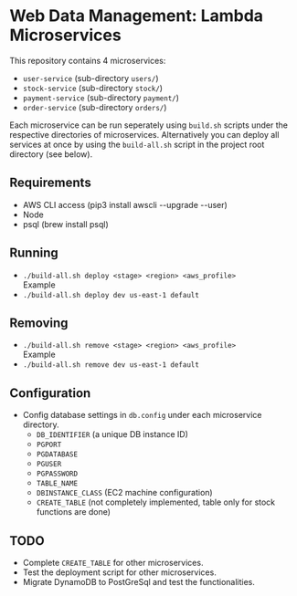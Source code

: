 # Web Data Management: Lambda Microservices
This repository contains 4 microservices:
* `user-service` (sub-directory `users/`)
* `stock-service` (sub-directory `stock/`)
* `payment-service` (sub-directory `payment/`)
* `order-service` (sub-directory `orders/`)
  
Each microservice can be run seperately using `build.sh` scripts under the respective directories of microservices.
Alternatively you can deploy all services at once by using the `build-all.sh` script in the 
project root directory (see below).
## Requirements
* AWS CLI access (pip3 install awscli --upgrade --user)
* Node
* psql (brew install psql)
## Running
* `./build-all.sh deploy <stage> <region> <aws_profile>`  
Example  
* `./build-all.sh deploy dev us-east-1 default`
## Removing
* `./build-all.sh remove <stage> <region> <aws_profile>`  
Example  
* `./build-all.sh remove dev us-east-1 default`
## Configuration
* Config database settings in `db.config` under each microservice directory.
  * `DB_IDENTIFIER` (a unique DB instance ID)
  * `PGPORT`
  * `PGDATABASE`
  * `PGUSER`
  * `PGPASSWORD`
  * `TABLE_NAME`
  * `DBINSTANCE_CLASS` (EC2 machine configuration)
  * `CREATE_TABLE` (not completely implemented, table only for stock functions are done)
## TODO
* Complete `CREATE_TABLE` for other microservices.
* Test the deployment script for other microservices.
* Migrate DynamoDB to PostGreSql and test the functionalities.